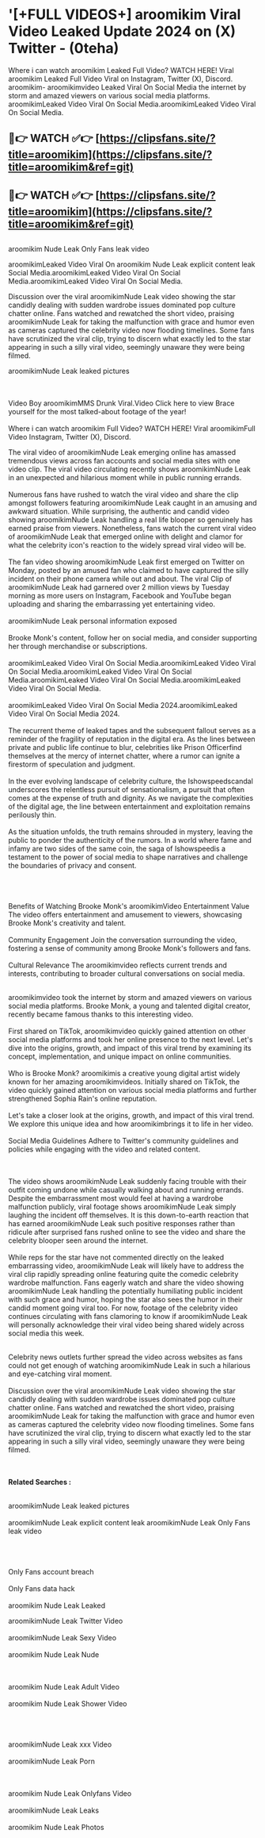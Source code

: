 #  '[+FULL VIDEOS+] aroomikim Viral Video Leaked Update 2024 on (X) Twitter - (0teha)

Where i can watch aroomikim Leaked Full Video? WATCH HERE! Viral aroomikim Leaked Full Video Viral on Instagram, Twitter (X), Discord.
aroomikim- aroomikimvideo Leaked Viral On Social Media the internet by storm and amazed viewers on various social media platforms.
aroomikimLeaked Video Viral On Social Media.aroomikimLeaked Video Viral On Social Media.




## 🔴👉 WATCH ✅👉 [https://clipsfans.site/?title=aroomikim](https://clipsfans.site/?title=aroomikim&ref=git)


## 🔴👉 WATCH ✅👉 [https://clipsfans.site/?title=aroomikim](https://clipsfans.site/?title=aroomikim&ref=git)
##


aroomikim Nude Leak Only Fans leak video 


aroomikimLeaked Video Viral On  aroomikim Nude Leak explicit content leak Social Media.aroomikimLeaked Video Viral On Social Media.aroomikimLeaked Video Viral On Social Media.



Discussion over the viral aroomikimNude Leak video showing the star candidly dealing with sudden wardrobe issues dominated pop culture chatter online. Fans watched and rewatched the short video, praising aroomikimNude Leak for taking the malfunction with grace and humor even as cameras captured the celebrity video now flooding timelines. Some fans have scrutinized the viral clip, trying to discern what exactly led to the star appearing in such a silly viral video, seemingly unaware they were being filmed.


aroomikimNude Leak leaked pictures


  <br>

  <br>
Video Boy aroomikimMMS Drunk Viral.Video Click here to view Brace yourself for the most talked-about footage of the year!
<br><br>
Where i can watch aroomikim Full Video? WATCH HERE! Viral aroomikimFull Video Instagram, Twitter (X), Discord.

The viral video of aroomikimNude Leak emerging online has amassed tremendous views across fan accounts and social media sites with one video clip. The viral video circulating recently shows aroomikimNude Leak in an unexpected and hilarious moment while in public running errands.
<br><br>
Numerous fans have rushed to watch the viral video and share the clip amongst followers featuring aroomikimNude Leak caught in an amusing and awkward situation. While surprising, the authentic and candid video showing aroomikimNude Leak handling a real life blooper so genuinely has earned praise from viewers. Nonetheless, fans watch the current viral video of aroomikimNude Leak that emerged online with delight and clamor for what the celebrity icon's reaction to the widely spread viral video will be.
<br><br>
The fan video showing aroomikimNude Leak first emerged on Twitter on Monday, posted by an amused fan who claimed to have captured the silly incident on their phone camera while out and about. The viral Clip of aroomikimNude Leak had garnered over 2 million views by Tuesday morning as more users on Instagram, Facebook and YouTube began uploading and sharing the embarrassing yet entertaining video.
<br><br>
aroomikimNude Leak personal information exposed
<br><br>
Brooke Monk's content, follow her on social media, and consider supporting her through merchandise or subscriptions.
<br><br>
aroomikimLeaked Video Viral On Social Media.aroomikimLeaked Video Viral On Social Media.aroomikimLeaked Video Viral On Social Media.aroomikimLeaked Video Viral On Social Media.aroomikimLeaked Video Viral On Social Media.
<br><br>
aroomikimLeaked Video Viral On Social Media 2024.aroomikimLeaked Video Viral On Social Media 2024.
<br><br>
The recurrent theme of leaked tapes and the subsequent fallout serves as a reminder of the fragility of reputation in the digital era. As the lines between private and public life continue to blur, celebrities like Prison Officerfind themselves at the mercy of internet chatter, where a rumor can ignite a firestorm of speculation and judgment.
<br><br>
In the ever evolving landscape of celebrity culture, the Ishowspeedscandal underscores the relentless pursuit of sensationalism, a pursuit that often comes at the expense of truth and dignity. As we navigate the complexities of the digital age, the line between entertainment and exploitation remains perilously thin.
<br><br>
As the situation unfolds, the truth remains shrouded in mystery, leaving the public to ponder the authenticity of the rumors. In a world where fame and infamy are two sides of the same coin, the saga of Ishowspeedis a testament to the power of social media to shape narratives and challenge the boundaries of privacy and consent.
<br><br>

<br><br>
Benefits of Watching Brooke Monk's aroomikimVideo Entertainment Value The video offers entertainment and amusement to viewers, showcasing Brooke Monk's creativity and talent.
<br><br>
Community Engagement Join the conversation surrounding the video, fostering a sense of community among Brooke Monk's followers and fans.
<br><br>
Cultural Relevance The aroomikimvideo reflects current trends and interests, contributing to broader cultural conversations on social media.
<br><br>


aroomikimvideo took the internet by storm and amazed viewers on various social media platforms. Brooke Monk, a young and talented digital creator, recently became famous thanks to this interesting video.
<br><br>
First shared on TikTok, aroomikimvideo quickly gained attention on other social media platforms and took her online presence to the next level. Let's dive into the origins, growth, and impact of this viral trend by examining its concept, implementation, and unique impact on online communities.
<br><br>
Who is Brooke Monk? aroomikimis a creative young digital artist widely known for her amazing aroomikimvideos. Initially shared on TikTok, the video quickly gained attention on various social media platforms and further strengthened Sophia Rain's online reputation.
<br><br>
Let's take a closer look at the origins, growth, and impact of this viral trend. We explore this unique idea and how aroomikimbrings it to life in her video.
<br><br>
Social Media Guidelines Adhere to Twitter's community guidelines and policies while engaging with the video and related content.


<br><br>
The video shows aroomikimNude Leak suddenly facing trouble with their outfit coming undone while casually walking about and running errands. Despite the embarrassment most would feel at having a wardrobe malfunction publicly, viral footage shows aroomikimNude Leak simply laughing the incident off themselves. It is this down-to-earth reaction that has earned aroomikimNude Leak such positive responses rather than ridicule after surprised fans rushed online to see the video and share the celebrity blooper seen around the internet.
<br><br>
While reps for the star have not commented directly on the leaked embarrassing video, aroomikimNude Leak will likely have to address the viral clip rapidly spreading online featuring quite the comedic celebrity wardrobe malfunction. Fans eagerly watch and share the video showing aroomikimNude Leak handling the potentially humiliating public incident with such grace and humor, hoping the star also sees the humor in their candid moment going viral too. For now, footage of the celebrity video continues circulating with fans clamoring to know if aroomikimNude Leak will personally acknowledge their viral video being shared widely across social media this week.
<br><br>

Celebrity news outlets further spread the video across websites as fans could not get enough of watching aroomikimNude Leak in such a hilarious and eye-catching viral moment.
<br><br>
Discussion over the viral aroomikimNude Leak video showing the star candidly dealing with sudden wardrobe issues dominated pop culture chatter online. Fans watched and rewatched the short video, praising aroomikimNude Leak for taking the malfunction with grace and humor even as cameras captured the celebrity video now flooding timelines. Some fans have scrutinized the viral clip, trying to discern what exactly led to the star appearing in such a silly viral video, seemingly unaware they were being filmed.


<br><br>
<strong>Related Searches :</strong>
<br><br>

aroomikimNude Leak leaked pictures
<br><br>
aroomikimNude Leak explicit content leak
aroomikimNude Leak Only Fans leak video
<br><br>

<br><br>
Only Fans account breach
<br><br>
Only Fans data hack
<br><br>
aroomikim Nude Leak Leaked

aroomikimNude Leak Twitter Video
<br><br>
aroomikimNude Leak Sexy Video
<br><br>
aroomikim Nude Leak Nude

<br><br>
aroomikim Nude Leak Adult Video
<br><br>
aroomikim Nude Leak Shower Video
<br><br>

<br><br>
aroomikimNude Leak xxx Video
<br><br>
aroomikimNude Leak Porn

<br><br>
aroomikim Nude Leak Onlyfans Video
<br><br>
aroomikimNude Leak Leaks
<br><br>
aroomikim Nude Leak Photos